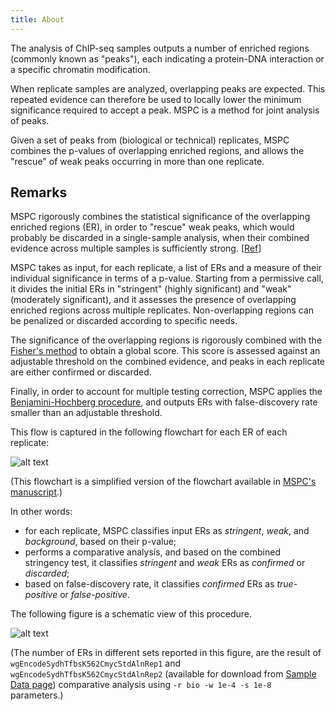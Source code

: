 ```yaml
---
title: About
---
```


The analysis of ChIP-seq samples outputs a number of enriched regions 
(commonly known as "peaks"), each indicating a protein-DNA interaction 
or a specific chromatin modification.

When replicate samples are analyzed, overlapping peaks are expected. 
This repeated evidence can therefore be used to locally lower the 
minimum significance required to accept a peak. MSPC is a method for 
joint analysis of peaks.

Given a set of peaks from (biological or technical) replicates, 
MSPC combines the p-values of overlapping enriched regions, and allows 
the "rescue" of weak peaks occurring in more than one replicate.


## Remarks

MSPC rigorously combines the statistical significance of the overlapping
enriched regions (ER), in order to "rescue" weak peaks, which would probably
be discarded in a single-sample analysis, when their combined evidence 
across multiple samples is sufficiently strong. 
[[Ref](https://doi.org/10.1093/bioinformatics/btv293)]

MSPC takes as input, for each replicate, a list of ERs and a measure of 
their individual significance in terms of a p-value. 
Starting from a permissive call, it divides the initial ERs in "stringent" 
(highly significant) and "weak" (moderately significant), and it assesses 
the presence of overlapping enriched regions across multiple replicates. 
Non-overlapping regions can be penalized or discarded according to specific
needs. 

The significance of the overlapping regions is rigorously combined with the 
[Fisher's method](https://en.wikipedia.org/wiki/Fisher%27s_method) to obtain
a global score. This score is assessed against an adjustable threshold on 
the combined evidence, and peaks in each replicate are either confirmed or 
discarded.

Finally, in order to account for multiple testing correction, MSPC applies the
[Benjamini-Hochberg procedure](https://en.wikipedia.org/wiki/False_discovery_rate#Benjamini–Hochberg_procedure), 
and outputs ERs with false-discovery rate smaller than an adjustable threshold. 

This flow is captured in the following flowchart for each ER of each replicate: 

![alt text](https://media.githubusercontent.com/media/Genometric/MSPC/dev/docs/assets/simplified_flow_chart.svg)

(This flowchart is a simplified version of the flowchart available in
[MSPC's manuscript](https://doi.org/10.1093/bioinformatics/btv293).)



In other words:

- for each replicate, MSPC classifies input ERs as _stringent_, _weak_, 
and _background_, based on their p-value;
- performs a comparative analysis, and based on the combined stringency test,
it classifies _stringent_ and _weak_ ERs as _confirmed_ or _discarded_;
- based on false-discovery rate, it classifies _confirmed_ ERs as
_true-positive_ or _false-positive_.

The following figure is a schematic view of this procedure.

![alt text](https://media.githubusercontent.com/media/Genometric/MSPC/dev/docs/assets/sets.svg)

(The number of ERs in different sets reported in this figure, are the 
result of `wgEncodeSydhTfbsK562CmycStdAlnRep1` and 
`wgEncodeSydhTfbsK562CmycStdAlnRep2` (available for download from 
[Sample Data page](sample_data)) comparative analysis using 
`-r bio -w 1e-4 -s 1e-8` parameters.)


